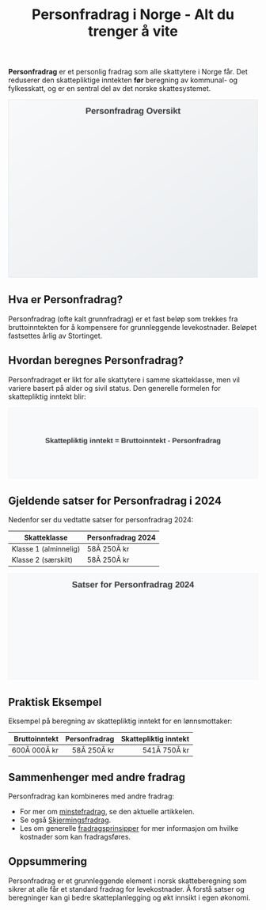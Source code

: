 ﻿---
title: "Personfradrag i Norge - Alt du trenger å vite"
seoTitle: "Personfradrag i Norge - Alt du trenger å vite"
description: '**Personfradrag** er et personlig fradrag som alle skattytere i Norge får. Det reduserer den skattepliktige inntekten **før** beregning av kommunal- og fylkes...'
---

**Personfradrag** er et personlig fradrag som alle skattytere i Norge får. Det reduserer den skattepliktige inntekten **før** beregning av kommunal- og fylkesskatt, og er en sentral del av det norske skattesystemet.

![Personfradrag Oversikt](personfradrag-image.svg)

## Hva er Personfradrag?

Personfradrag (ofte kalt grunnfradrag) er et fast beløp som trekkes fra bruttoinntekten for å kompensere for grunnleggende levekostnader. Beløpet fastsettes årlig av Stortinget.

## Hvordan beregnes Personfradrag?

Personfradraget er likt for alle skattytere i samme skatteklasse, men vil variere basert på alder og sivil status. Den generelle formelen for skattepliktig inntekt blir:

![Formel for Personfradrag](personfradrag-formel.svg)

## Gjeldende satser for Personfradrag i 2024

Nedenfor ser du vedtatte satser for personfradrag 2024:

| Skatteklasse          | Personfradrag 2024 |
|-----------------------|--------------------|
| Klasse 1 (alminnelig) | 58Â 250Â kr          |
| Klasse 2 (særskilt)   | 58Â 250Â kr          |

![Satser for Personfradrag 2024](personfradrag-satser-2024.svg)

## Praktisk Eksempel

Eksempel på beregning av skattepliktig inntekt for en lønnsmottaker:

| Bruttoinntekt | Personfradrag | Skattepliktig inntekt |
|--------------:|--------------:|-----------------------:|
| 600Â 000Â kr    |     58Â 250Â kr |               541Â 750Â kr |

## Sammenhenger med andre fradrag

Personfradrag kan kombineres med andre fradrag:

* For mer om [minstefradrag](/blogs/regnskap/hva-er-minstefradrag "Hva er Minstefradrag? Komplett Guide til Minstefradrag i Norge 2024"), se den aktuelle artikkelen.
* Se også [Skjermingsfradrag](/blogs/regnskap/hva-er-skjermingsfradrag "Hva er Skjermingsfradrag? Guide til Skjermingsfradrag i Aksjer").
* Les om generelle [fradragsprinsipper](/blogs/regnskap/hva-er-fradrag "Hva er fradrag i regnskap? Komplett Guide til Skattefradrag og Regnskapsføring") for mer informasjon om hvilke kostnader som kan fradragsføres.

## Oppsummering

Personfradrag er et grunnleggende element i norsk skatteberegning som sikrer at alle får et standard fradrag for levekostnader. Å forstå satser og beregninger kan gi bedre skatteplanlegging og økt innsikt i egen økonomi.










